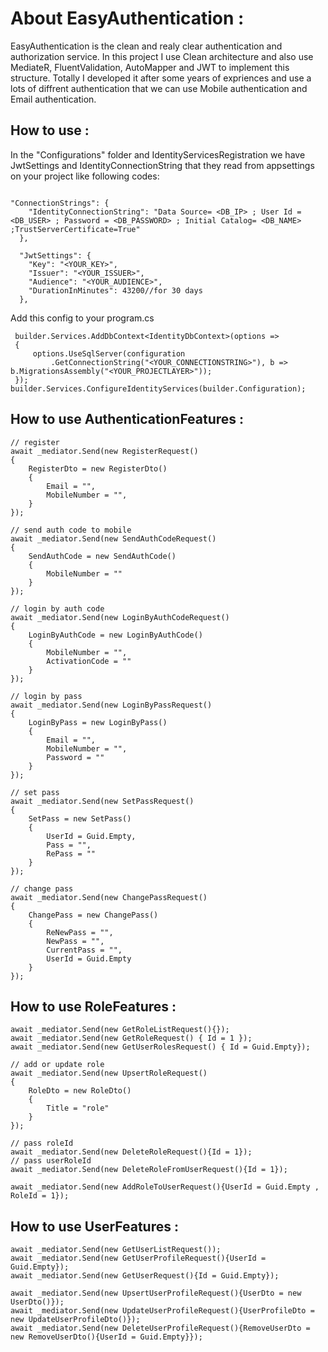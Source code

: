 # About EasyAuthentication : 

EasyAuthentication is the clean and realy clear authentication and authorization service.
In this project I use Clean architecture and also use MediateR, FluentValidation, AutoMapper and JWT to implement this structure.
Totally I developed it after some years of expriences and use a lots of diffrent authentication that we can use Mobile authentication and Email authentication.

## How to use : 

In the "Configurations" folder and IdentityServicesRegistration we have JwtSettings and IdentityConnectionString that they read from appsettings on your project like following codes:

```

"ConnectionStrings": {
    "IdentityConnectionString": "Data Source= <DB_IP> ; User Id = <DB_USER> ; Password = <DB_PASSWORD> ; Initial Catalog= <DB_NAME> ;TrustServerCertificate=True"
  },

  "JwtSettings": {
    "Key": "<YOUR_KEY>",
    "Issuer": "<YOUR_ISSUER>",
    "Audience": "<YOUR_AUDIENCE>",
    "DurationInMinutes": 43200//for 30 days
  },

```

Add this config to your program.cs

```
 builder.Services.AddDbContext<IdentityDbContext>(options =>
 {
     options.UseSqlServer(configuration
         .GetConnectionString("<YOUR_CONNECTIONSTRING>"), b => b.MigrationsAssembly("<YOUR_PROJECTLAYER>")); 
 });
builder.Services.ConfigureIdentityServices(builder.Configuration);
```

## How to use AuthenticationFeatures :
``` 
// register 
await _mediator.Send(new RegisterRequest()
{
    RegisterDto = new RegisterDto()
    {
        Email = "",
        MobileNumber = "",
    }
});

// send auth code to mobile 
await _mediator.Send(new SendAuthCodeRequest()
{
    SendAuthCode = new SendAuthCode()
    {
        MobileNumber = ""
    }
});

// login by auth code
await _mediator.Send(new LoginByAuthCodeRequest()
{
    LoginByAuthCode = new LoginByAuthCode()
    {
        MobileNumber = "",
        ActivationCode = ""
    }
});

// login by pass
await _mediator.Send(new LoginByPassRequest()
{
    LoginByPass = new LoginByPass()
    {
        Email = "",
        MobileNumber = "",
        Password = ""
    }
});

// set pass 
await _mediator.Send(new SetPassRequest()
{
    SetPass = new SetPass()
    {
        UserId = Guid.Empty,
        Pass = "",
        RePass = ""
    }
});

// change pass 
await _mediator.Send(new ChangePassRequest()
{
    ChangePass = new ChangePass()
    {
        ReNewPass = "",
        NewPass = "",
        CurrentPass = "",
        UserId = Guid.Empty
    }
});
```
## How to use RoleFeatures :
```
await _mediator.Send(new GetRoleListRequest(){});
await _mediator.Send(new GetRoleRequest() { Id = 1 });
await _mediator.Send(new GetUserRolesRequest() { Id = Guid.Empty});

// add or update role
await _mediator.Send(new UpsertRoleRequest()
{
    RoleDto = new RoleDto()
    { 
        Title = "role"
    }
});

// pass roleId
await _mediator.Send(new DeleteRoleRequest(){Id = 1});
// pass userRoleId
await _mediator.Send(new DeleteRoleFromUserRequest(){Id = 1});

await _mediator.Send(new AddRoleToUserRequest(){UserId = Guid.Empty , RoleId = 1});
```
## How to use UserFeatures :
```
await _mediator.Send(new GetUserListRequest());
await _mediator.Send(new GetUserProfileRequest(){UserId = Guid.Empty});
await _mediator.Send(new GetUserRequest(){Id = Guid.Empty});

await _mediator.Send(new UpsertUserProfileRequest(){UserDto = new UserDto()});
await _mediator.Send(new UpdateUserProfileRequest(){UserProfileDto = new UpdateUserProfileDto()});
await _mediator.Send(new DeleteUserProfileRequest(){RemoveUserDto = new RemoveUserDto(){UserId = Guid.Empty}});
```
